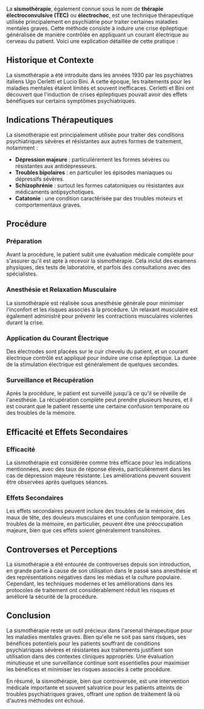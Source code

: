 La **sismothérapie**, également connue sous le nom de **thérapie électroconvulsive (TEC)** ou **électrochoc**, est une technique thérapeutique utilisée principalement en psychiatrie pour traiter certaines maladies mentales graves. Cette méthode consiste à induire une crise épileptique généralisée de manière contrôlée en appliquant un courant électrique au cerveau du patient. Voici une explication détaillée de cette pratique :

## Historique et Contexte

La sismothérapie a été introduite dans les années 1930 par les psychiatres italiens Ugo Cerletti et Lucio Bini. À cette époque, les traitements pour les maladies mentales étaient limités et souvent inefficaces. Cerletti et Bini ont découvert que l'induction de crises épileptiques pouvait avoir des effets bénéfiques sur certains symptômes psychiatriques.

## Indications Thérapeutiques

La sismothérapie est principalement utilisée pour traiter des conditions psychiatriques sévères et résistantes aux autres formes de traitement, notamment :

- **Dépression majeure** : particulièrement les formes sévères ou résistantes aux antidépresseurs.
- **Troubles bipolaires** : en particulier les épisodes maniaques ou dépressifs sévères.
- **Schizophrénie** : surtout les formes catatoniques ou résistantes aux médicaments antipsychotiques.
- **Catatonie** : une condition caractérisée par des troubles moteurs et comportementaux graves.

## Procédure

### Préparation
Avant la procédure, le patient subit une évaluation médicale complète pour s'assurer qu'il est apte à recevoir la sismothérapie. Cela inclut des examens physiques, des tests de laboratoire, et parfois des consultations avec des spécialistes.

### Anesthésie et Relaxation Musculaire
La sismothérapie est réalisée sous anesthésie générale pour minimiser l'inconfort et les risques associés à la procédure. Un relaxant musculaire est également administré pour prévenir les contractions musculaires violentes durant la crise.

### Application du Courant Électrique
Des électrodes sont placées sur le cuir chevelu du patient, et un courant électrique contrôlé est appliqué pour induire une crise épileptique. La durée de la stimulation électrique est généralement de quelques secondes.

### Surveillance et Récupération
Après la procédure, le patient est surveillé jusqu'à ce qu'il se réveille de l'anesthésie. La récupération complète peut prendre plusieurs heures, et il est courant que le patient ressente une certaine confusion temporaire ou des troubles de la mémoire.

## Efficacité et Effets Secondaires

### Efficacité
La sismothérapie est considérée comme très efficace pour les indications mentionnées, avec des taux de réponse élevés, particulièrement dans les cas de dépression majeure résistante. Les améliorations peuvent souvent être observées après quelques séances.

### Effets Secondaires
Les effets secondaires peuvent inclure des troubles de la mémoire, des maux de tête, des douleurs musculaires et une confusion temporaire. Les troubles de la mémoire, en particulier, peuvent être une préoccupation majeure, bien que ces effets soient généralement transitoires.

## Controverses et Perceptions

La sismothérapie a été entourée de controverses depuis son introduction, en grande partie à cause de son utilisation dans le passé sans anesthésie et des représentations négatives dans les médias et la culture populaire. Cependant, les techniques modernes et les améliorations dans les protocoles de traitement ont considérablement réduit les risques et amélioré la sécurité de la procédure.

## Conclusion

La sismothérapie reste un outil précieux dans l'arsenal thérapeutique pour les maladies mentales graves. Bien qu'elle ne soit pas sans risques, ses bénéfices potentiels pour les patients souffrant de conditions psychiatriques sévères et résistantes aux traitements justifient son utilisation dans des contextes cliniques appropriés. Une évaluation minutieuse et une surveillance continue sont essentielles pour maximiser les bénéfices et minimiser les risques associés à cette procédure.

En résumé, la sismothérapie, bien que controversée, est une intervention médicale importante et souvent salvatrice pour les patients atteints de troubles psychiatriques graves, offrant une option de traitement là où d'autres méthodes ont échoué.